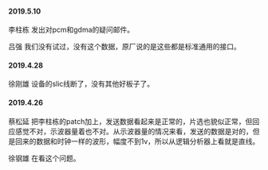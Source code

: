 
#### 2019.5.10

李柱栋
发出对pcm和gdma的疑问邮件。

吕强
我们没有试过，没有这个数据，原厂说的是这些都是标准通用的接口。

#### 2019.4.28

徐刚雄 设备的slic线断了，没有其他好板子了。

#### 2019.4.26

蔡松延 把李柱栋的patch加上，发送数据看起来是正常的，片选也貌似正常，但回应感觉不对，示波器量着也不对。从示波器量的情况来看，发送的数据是对的，但是回来的数据和时钟一样的波形，幅度不到1v，所以从逻辑分析器上看就是直线。

徐钢雄 在看这个问题。
